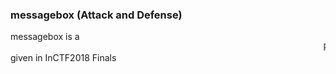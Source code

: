 ### messagebox (Attack and Defense)
<p>messagebox is a <marquee>Reverse challenge</marquee> given in InCTF2018 Finals</p>
